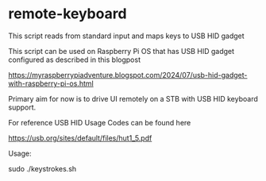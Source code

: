# remote-keyboard
This script reads from standard input and maps keys to USB HID gadget

This script can be used on Raspberry Pi OS that has USB HID gadget configured as described in this blogpost 

https://myraspberrypiadventure.blogspot.com/2024/07/usb-hid-gadget-with-raspberry-pi-os.html

Primary aim for now is to drive UI remotely on a STB with USB HID keyboard support.

For reference USB HID Usage Codes can be found here 

https://usb.org/sites/default/files/hut1_5.pdf

Usage:

sudo ./keystrokes.sh
